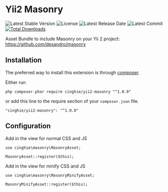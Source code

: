 # Yii2 Masonry

![Latest Stable Version](https://img.shields.io/packagist/v/cinghie/yii2-masonry.svg)
![License](https://img.shields.io/packagist/l/cinghie/yii2-masonry.svg)
![Latest Release Date](https://img.shields.io/github/release-date/cinghie/yii2-masonry.svg)
![Latest Commit](https://img.shields.io/github/last-commit/cinghie/yii2-masonry.svg)
[![Total Downloads](https://img.shields.io/packagist/dt/cinghie/yii2-masonry.svg)](https://packagist.org/packages/cinghie/yii2-masonry)

Asset Bundle to include Masonry on your Yii 2 project: https://github.com/desandro/masonry

Installation
-----------------

The preferred way to install this extension is through [composer](http://getcomposer.org/download/).

Either run

```
php composer.phar require cinghie/yii2-masonry "^1.0.0"
```

or add this line to the require section of your `composer.json` file.

```
"cinghie/yii2-masonry": "^1.0.0"
```

Configuration
-----------------

Add in the view for normal CSS and JS

```
use cinghie\masonry\MasonryAsset;

MasonryAsset::register($this);
```

Add in the view for minify CSS and JS

```
use cinghie\masonry\MasonryMinifyAsset;

MasonryMinifyAsset::register($this);
```

